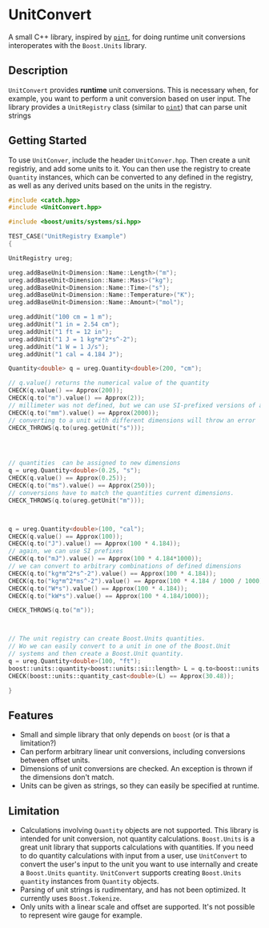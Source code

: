 # UnitConvert

A small C++ library, inspired by [`pint`](https://pint.readthedocs.io/en/latest/), for doing runtime unit conversions interoperates with the `Boost.Units` library.

## Description

`UnitConvert` provides **runtime** unit conversions. This is necessary when, for example, you want to perform a unit conversion based on user input. The library
provides a `UnitRegistry` class (similar to [`pint`](https://pint.readthedocs.io/en/latest/)) that can parse unit strings 

## Getting Started

To use `UnitConver`, include the header `UnitConver.hpp`. Then create a unit registriy, and add
some units to it. You can then use the registry to create `Quantity` instances, which can be
converted to any defined in the registry, as well as any derived units based on the units in the
registry.

```cpp
#include <catch.hpp>
#include <UnitConvert.hpp>

#include <boost/units/systems/si.hpp>

TEST_CASE("UnitRegistry Example")
{

UnitRegistry ureg;

ureg.addBaseUnit<Dimension::Name::Length>("m");
ureg.addBaseUnit<Dimension::Name::Mass>("kg");
ureg.addBaseUnit<Dimension::Name::Time>("s");
ureg.addBaseUnit<Dimension::Name::Temperature>("K");
ureg.addBaseUnit<Dimension::Name::Amount>("mol");

ureg.addUnit("100 cm = 1 m");
ureg.addUnit("1 in = 2.54 cm");
ureg.addUnit("1 ft = 12 in");
ureg.addUnit("1 J = 1 kg*m^2*s^-2");
ureg.addUnit("1 W = 1 J/s");
ureg.addUnit("1 cal = 4.184 J");

Quantity<double> q = ureg.Quantity<double>(200, "cm");

// q.value() returns the numerical value of the quantity
CHECK(q.value() == Approx(200));
CHECK(q.to("m").value() == Approx(2));
// millimeter was not defined, but we can use SI-prefixed versions of any unit in the registry
CHECK(q.to("mm").value() == Approx(2000));
// converting to a unit with different dimensions will throw an error
CHECK_THROWS(q.to(ureg.getUnit("s")));




// quantities  can be assigned to new dimensions
q = ureg.Quantity<double>(0.25, "s");
CHECK(q.value() == Approx(0.25));
CHECK(q.to("ms").value() == Approx(250));
// conversions have to match the quantities current dimensions.
CHECK_THROWS(q.to(ureg.getUnit("m")));



q = ureg.Quantity<double>(100, "cal");
CHECK(q.value() == Approx(100));
CHECK(q.to("J").value() == Approx(100 * 4.184));
// again, we can use SI prefixes
CHECK(q.to("mJ").value() == Approx(100 * 4.184*1000));
// we can convert to arbitrary combinations of defined dimensions
CHECK(q.to("kg*m^2*s^-2").value() == Approx(100 * 4.184));
CHECK(q.to("kg*m^2*ms^-2").value() == Approx(100 * 4.184 / 1000 / 1000));
CHECK(q.to("W*s").value() == Approx(100 * 4.184));
CHECK(q.to("kW*s").value() == Approx(100 * 4.184/1000));

CHECK_THROWS(q.to("m"));



// The unit registry can create Boost.Units quantities.
// Wo we can easily convert to a unit in one of the Boost.Unit
// systems and then create a Boost.Unit quantity.
q = ureg.Quantity<double>(100, "ft");
boost::units::quantity<boost::units::si::length> L = q.to<boost::units::si::length>();
CHECK(boost::units::quantity_cast<double>(L) == Approx(30.48));

}

```
## Features

- Small and simple library that only depends on `boost` (or is that a limitation?)
- Can perform arbitrary linear unit conversions, including conversions between offset units.
- Dimensions of unit conversions are checked. An exception is thrown if the dimensions don't match.
- Units can be given as strings, so they can easily be specified at runtime.

## Limitation

- Calculations involving `Quantity` objects are not supported. This library is intended for unit conversion, not quantity calculations.
  `Boost.Units` is a great unit library that supports calculations with quantities. If you need to do quantity calculations with
  input from a user, use `UnitConvert` to convert the user's input to the unit you want to use internally and create a `Boost.Units` `quantity`. `UnitConvert` supports creating `Boost.Units` `quantity` instances from `Quantity` objects.
- Parsing of unit strings is rudimentary, and has not been optimized. It currently uses `Boost.Tokenize`.
- Only units with a linear scale and offset are supported. It's not possible to represent wire gauge for example.
